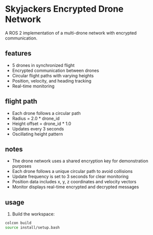 # Skyjackers Encrypted Drone Network

A ROS 2 implementation of a multi-drone network with encrypted communication.

## features
- 5 drones in synchronized flight
- Encrypted communication between drones
- Circular flight paths with varying heights
- Position, velocity, and heading tracking
- Real-time monitoring

## flight path
- Each drone follows a circular path
- Radius = 2.0 * drone_id
- Height offset = drone_id * 1.0
- Updates every 3 seconds
- Oscillating height pattern

## notes
- The drone network uses a shared encryption key for demonstration purposes
- Each drone follows a unique circular path to avoid collisions
- Update frequency is set to 3 seconds for clear monitoring
- Position data includes x, y, z coordinates and velocity vectors
- Monitor displays real-time encrypted and decrypted messages

## usage
1. Build the workspace:
```bash
colcon build
source install/setup.bash

